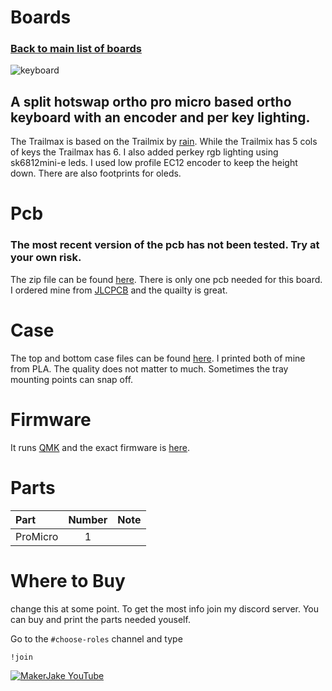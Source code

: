 # Boards
### [Back to main list of boards](https://github.com/MakerJake01/MakerJakes-keyboards) 
![keyboard](https://i.imgur.com/e5IXuX9.jpg)
## A split hotswap ortho pro micro based ortho keyboard with an encoder and per key lighting. 
The Trailmax is based on the Trailmix by [rain](https://github.com/rainkeebs). While the Trailmix has 5 cols of keys the Trailmax has 6. I also added perkey rgb lighting using sk6812mini-e leds. I used low profile EC12 encoder to keep the height down. There are also footprints for oleds. 

# Pcb
### The most recent version of the pcb has not been tested. Try at your own risk.
The zip file can be found [here](). There is only one pcb needed for this board. I ordered mine from [JLCPCB](https://jlcpcb.com) and the quailty is great.  

# Case
The top and bottom case files can be found [here](). I printed both of mine from PLA. The quality does not matter to much. Sometimes the tray mounting points can snap off. 

# Firmware 
It runs [QMK](https://qmk.fm) and the exact firmware is [here](). 

# Parts
| Part        | Number      | Note |
| :---        |    :----:   |          ---: |
| ProMicro   | 1           |  |

# Where to Buy 
change this at some point. To get the most info join my discord server. You can buy and print the parts needed youself. 

Go to the `#choose-roles` channel and type 
~~~
!join 
~~~

[![MakerJake YouTube](https://img.shields.io/badge/Discord-5865F2?style=for-the-badge&logo=discord&logoColor=white)](https://discord.gg/ktUDJ3w) 